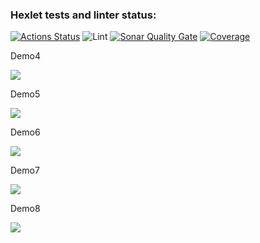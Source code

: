 ### Hexlet tests and linter status:
[![Actions Status](https://github.com/MiranaM/php-project-48/actions/workflows/hexlet-check.yml/badge.svg)](https://github.com/MiranaM/php-project-48/actions)
![Lint](https://github.com/MiranaM/php-project-48/actions/workflows/php-ci.yml/badge.svg)
[![Sonar Quality Gate](https://sonarcloud.io/api/project_badges/measure?project=MiranaM_php-project-48&metric=alert_status)](https://sonarcloud.io/dashboard?id=MiranaM_php-project-48)
[![Coverage](https://sonarcloud.io/api/project_badges/measure?project=MiranaM_php-project-48&metric=coverage)](https://sonarcloud.io/dashboard?id=MiranaM_php-project-48)

<p>Demo4</p>
<a href="https://asciinema.org/a/rzdwLpYkaYGyuWG8n6ct45gT4" target="_blank"><img src="https://asciinema.org/a/rzdwLpYkaYGyuWG8n6ct45gT4.svg" /></a>

<p>Demo5</p>
<a href="https://asciinema.org/a/iWDAZBEkSx5TL3tB2cCd3tnDr" target="_blank"><img src="https://asciinema.org/a/iWDAZBEkSx5TL3tB2cCd3tnDr.svg" /></a>

<p>Demo6</p>
<a href="https://asciinema.org/a/G8U32wD3pJfUkXENlBhHisWns" target="_blank"><img src="https://asciinema.org/a/G8U32wD3pJfUkXENlBhHisWns.svg" /></a>

<p>Demo7</p>
<a href="https://asciinema.org/a/igORmHP6i5uVzCZDWRv3Cb7DW" target="_blank"><img src="https://asciinema.org/a/igORmHP6i5uVzCZDWRv3Cb7DW.svg" /></a>

<p>Demo8</p>
<a href="https://asciinema.org/a/I87JqItaVX78r5yhDMdSoELd9" target="_blank"><img src="https://asciinema.org/a/I87JqItaVX78r5yhDMdSoELd9.svg" /></a>